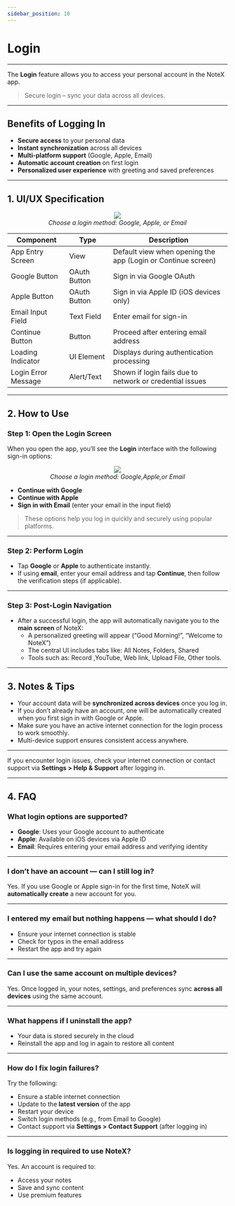 ```yaml
---
sidebar_position: 10
---
```


# Login

---

The **Login** feature allows you to access your personal account in the NoteX app.

> Secure login – sync your data across all devices.

---
## Benefits of Logging In

- **Secure access** to your personal data
- **Instant synchronization** across all devices
- **Multi-platform support** (Google, Apple, Email)
- **Automatic account creation** on first login
- **Personalized user experience** with greeting and saved preferences

---

## 1. UI/UX Specification

<p align="center">
  <img src="https://pub-661d733d32f14d8684c7617d2f2e3372.r2.dev/docs/login_options.png"/>
  <br />
  <em>Choose a login method: Google, Apple, or Email</em>
</p>

| Component             | Type         | Description                                                                 |
|-----------------------|--------------|-----------------------------------------------------------------------------|
| App Entry Screen       | View         | Default view when opening the app (Login or Continue screen)               |
| Google Button          | OAuth Button | Sign in via Google OAuth                                                    |
| Apple Button           | OAuth Button | Sign in via Apple ID (iOS devices only)                                     |
| Email Input Field      | Text Field   | Enter email for sign-in                                                     |
| Continue Button        | Button       | Proceed after entering email address                                        |
| Loading Indicator      | UI Element   | Displays during authentication processing                                   |
| Login Error Message    | Alert/Text   | Shown if login fails due to network or credential issues                    |

---
## 2. How to Use

### Step 1: Open the Login Screen

When you open the app, you’ll see the **Login** interface with the following sign-in options:

<p align="center">
  <img src="https://pub-661d733d32f14d8684c7617d2f2e3372.r2.dev/docs/login_options.png"/>
  <br />
  <em>Choose a login method: Google,Apple,or Email</em>
</p>

- **Continue with Google**
- **Continue with Apple**
- **Sign in with Email** (enter your email in the input field)

> These options help you log in quickly and securely using popular platforms.

---

### Step 2: Perform Login

- Tap **Google** or **Apple** to authenticate instantly.
- If using **email**, enter your email address and tap **Continue**, then follow the verification steps (if applicable).

---

### Step 3: Post-Login Navigation

- After a successful login, the app will automatically navigate you to the **main screen** of NoteX:
  - A personalized greeting will appear (“Good Morning!”, “Welcome to NoteX”)
  - The central UI includes tabs like: All Notes, Folders, Shared
  - Tools such as: Record ,YouTube, Web link, Upload File, Other tools.

---

## 3. Notes & Tips

- Your account data will be **synchronized across devices** once you log in.
- If you don’t already have an account, one will be automatically created when you first sign in with Google or Apple.
- Make sure you have an active internet connection for the login process to work smoothly.
- Multi-device support ensures consistent access anywhere.

---

If you encounter login issues, check your internet connection or contact support via **Settings > Help & Support** after logging in.

---
## 4. FAQ


### What login options are supported?

- **Google**: Uses your Google account to authenticate
- **Apple**: Available on iOS devices via Apple ID
- **Email**: Requires entering your email address and verifying identity

---

### I don’t have an account — can I still log in?

Yes. If you use Google or Apple sign-in for the first time, NoteX will **automatically create** a new account for you.

---

### I entered my email but nothing happens — what should I do?

- Ensure your internet connection is stable
- Check for typos in the email address
- Restart the app and try again

---

### Can I use the same account on multiple devices?

Yes. Once logged in, your notes, settings, and preferences sync **across all devices** using the same account.

---

### What happens if I uninstall the app?

- Your data is stored securely in the cloud
- Reinstall the app and log in again to restore all content

---

### How do I fix login failures?

Try the following:

- Ensure a stable internet connection
- Update to the **latest version** of the app
- Restart your device
- Switch login methods (e.g., from Email to Google)
- Contact support via **Settings > Contact Support** (after logging in)

---

### Is logging in required to use NoteX?

Yes. An account is required to:

- Access your notes
- Save and sync content
- Use premium features

